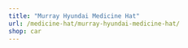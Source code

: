 ```yaml
---
title: "Murray Hyundai Medicine Hat"
url: /medicine-hat/murray-hyundai-medicine-hat/
shop: car
---
```

